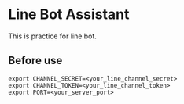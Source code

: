 # Line Bot Assistant

This is practice for line bot.

## Before use

```
export CHANNEL_SECRET=<your_line_channel_secret>
export CHANNEL_TOKEN=<your_line_channel_token>
export PORT=<your_server_port>
```
